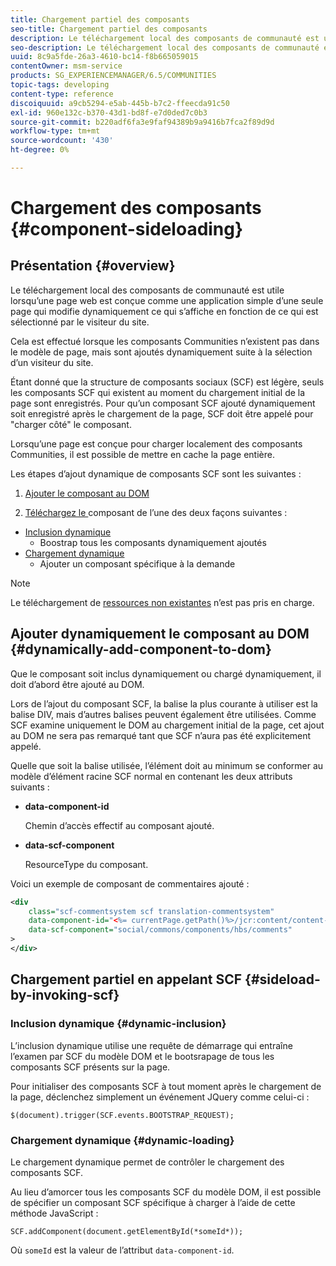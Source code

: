 ```yaml
---
title: Chargement partiel des composants
seo-title: Chargement partiel des composants
description: Le téléchargement local des composants de communauté est utile lorsqu’une page web est conçue comme une application simple d’une seule page qui modifie dynamiquement ce qui s’affiche en fonction de ce qui est sélectionné par le visiteur du site.
seo-description: Le téléchargement local des composants de communauté est utile lorsqu’une page web est conçue comme une application simple d’une seule page qui modifie dynamiquement ce qui s’affiche en fonction de ce qui est sélectionné par le visiteur du site.
uuid: 8c9a5fde-26a3-4610-bc14-f8b665059015
contentOwner: msm-service
products: SG_EXPERIENCEMANAGER/6.5/COMMUNITIES
topic-tags: developing
content-type: reference
discoiquuid: a9cb5294-e5ab-445b-b7c2-ffeecda91c50
exl-id: 960e132c-b370-43d1-bd8f-e7d0ded7c0b3
source-git-commit: b220adf6fa3e9faf94389b9a9416b7fca2f89d9d
workflow-type: tm+mt
source-wordcount: '430'
ht-degree: 0%

---
```


# Chargement des composants {#component-sideloading}

## Présentation {#overview}

Le téléchargement local des composants de communauté est utile lorsqu’une page web est conçue comme une application simple d’une seule page qui modifie dynamiquement ce qui s’affiche en fonction de ce qui est sélectionné par le visiteur du site.

Cela est effectué lorsque les composants Communities n’existent pas dans le modèle de page, mais sont ajoutés dynamiquement suite à la sélection d’un visiteur du site.

Étant donné que la structure de composants sociaux (SCF) est légère, seuls les composants SCF qui existent au moment du chargement initial de la page sont enregistrés. Pour qu’un composant SCF ajouté dynamiquement soit enregistré après le chargement de la page, SCF doit être appelé pour &quot;charger côté&quot; le composant.

Lorsqu’une page est conçue pour charger localement des composants Communities, il est possible de mettre en cache la page entière.

Les étapes d’ajout dynamique de composants SCF sont les suivantes :

1. [Ajouter le composant au DOM](#dynamically-add-component-to-dom)

1. [Téléchargez le ](#sideload-by-invoking-scf) composant de l’une des deux façons suivantes :

* [Inclusion dynamique](#dynamic-inclusion)
   * Boostrap tous les composants dynamiquement ajoutés
* [Chargement dynamique](#dynamic-loading)
   * Ajouter un composant spécifique à la demande

>[!NOTE]
>
>Le téléchargement de [ressources non existantes](scf.md#add-or-include-a-communities-component) n’est pas pris en charge.

## Ajouter dynamiquement le composant au DOM {#dynamically-add-component-to-dom}

Que le composant soit inclus dynamiquement ou chargé dynamiquement, il doit d’abord être ajouté au DOM.

Lors de l’ajout du composant SCF, la balise la plus courante à utiliser est la balise DIV, mais d’autres balises peuvent également être utilisées. Comme SCF examine uniquement le DOM au chargement initial de la page, cet ajout au DOM ne sera pas remarqué tant que SCF n’aura pas été explicitement appelé.

Quelle que soit la balise utilisée, l’élément doit au minimum se conformer au modèle d’élément racine SCF normal en contenant les deux attributs suivants :

* **data-component-id**

   Chemin d’accès effectif au composant ajouté.

* **data-scf-component**

   ResourceType du composant.

Voici un exemple de composant de commentaires ajouté :

```xml
<div
    class="scf-commentsystem scf translation-commentsystem"
    data-component-id="<%= currentPage.getPath()%>/jcr:content/content-left/comments"
    data-scf-component="social/commons/components/hbs/comments"
>
</div>
```

## Chargement partiel en appelant SCF {#sideload-by-invoking-scf}

### Inclusion dynamique {#dynamic-inclusion}

L’inclusion dynamique utilise une requête de démarrage qui entraîne l’examen par SCF du modèle DOM et le bootsrapage de tous les composants SCF présents sur la page.

Pour initialiser des composants SCF à tout moment après le chargement de la page, déclenchez simplement un événement JQuery comme celui-ci :

`$(document).trigger(SCF.events.BOOTSTRAP_REQUEST);`

### Chargement dynamique {#dynamic-loading}

Le chargement dynamique permet de contrôler le chargement des composants SCF.

Au lieu d’amorcer tous les composants SCF du modèle DOM, il est possible de spécifier un composant SCF spécifique à charger à l’aide de cette méthode JavaScript :

`SCF.addComponent(document.getElementById(*someId*));`

Où `someId` est la valeur de l’attribut `data-component-id`.
